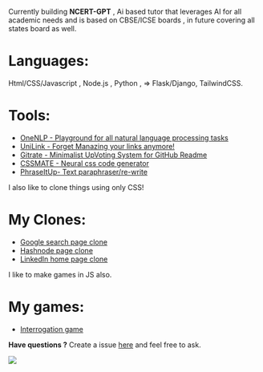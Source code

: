 Currently building **NCERT-GPT** , Ai based tutor that leverages AI for all academic needs and is based on CBSE/ICSE boards , in future covering all states board as well.


# Languages:
Html/CSS/Javascript , Node.js , Python , 
=> Flask/Django, TailwindCSS.

# Tools:

+ [OneNLP - Playground for all natural language processing tasks](https://github.com/abhiprojectz/Onenlp)
+ [UniLink - Forget Manazing your links anymore!](https://github.com/abhiprojectz/unilink)
+ [Gitrate - Minimalist UpVoting System for GitHub Readme](https://github.com/abhiprojectz/gitrate)
+ [CSSMATE - Neural css code generator](https://github.com/abhiprojectz/CSSMATE)
+ [PhraseItUp- Text paraphraser/re-write](https://github.com/abhiprojectz/PhraseItUp)

I also like to clone things using only CSS!

# My Clones:
+ [Google search page clone](https://github.com/abhiprojectz/Google-search-clone)
+ [Hashnode page clone](https://github.com/abhiprojectz/hashnode-frontend-clone)
+ [LinkedIn home page clone]()

I like to make games in JS also.

# My games:
+ [Interrogation game](https://github.com/abhiprojectz/Interrogation-game)

**Have questions ?**
Create a issue [here](https://github.com/abhiprojectz/abhiprojectz/issues) and feel free to ask. 

![](https://gpvc.arturio.dev/abhiprojectz)
